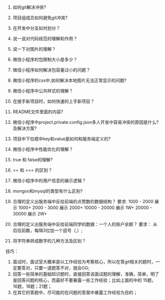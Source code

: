 1. 如何git解决冲突?

2. 项目组成员如何避免git冲突?

3. 在开发中分支如何划分？

4. 说一说对代码规范的理解和作用？

5. 说一下对图片的理解？

6. 微信小程序的包限制大小是多少？

7. 微信小程序如何解决包容量过小的问题？

8. 微信小程序的css中,如何解决本地图片无法正常显示的问题?

9. 微信小程序中公共样式的理解？

10. 在接手新项目时，如何快速的上手新项目？

11. README文件里面的内容?

12. 微信小程序中project.private.config.json多人开发中容易冲突的原因是什么?及解决方案?

13. 项目中下拉框中key和value是如何和服务端定义的?

14. 微信小程序中性能优化的理解？

15. true 和 false的理解?

16. == 和 === 的区别？

17. 微信小程序中的用户信息的展示逻辑？

18. mongoo和mysql的类型有什么区别?

19. 合理的定义出服务端中反给前端的点赞数的数据结构？
要求:  1000 - 2000 展示  1000+
       2000 - 3000 展示  2000+
       10000 - 20000 展示  1W+
       20000 - 30000 展示  2W+

20. 合理的定义出服务端中反给前端同学的数据：一个人的账户余额？
要求： 从后往前数，每隔3位加一个逗号（,）;

21. 将字符串转成数字的几种方法及区别？


技巧：
1. 面试时，面试官大概率是以工作经验为考察核心，所以在答git相关的题时，一定要答对，只要一道题答不对，就会GG;
2. 回答一些简单的基础知识题时，直接回答该面试题的理解，准确，简单，明了是回答问题的核心，而最好不要暴露一些工作经验；比如上面的中的 15题，16题，18题；21题；
3. 在其它的答题中，尽可能的在问题的答案中暴露工作经验为目的；